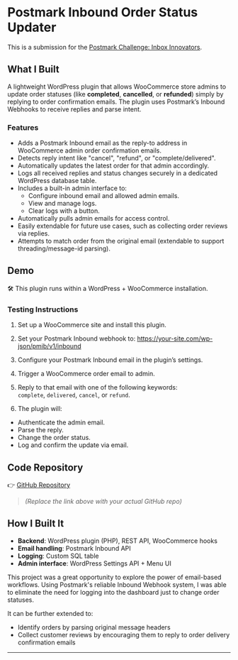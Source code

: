 # Postmark Inbound Order Status Updater

This is a submission for the [Postmark Challenge: Inbox Innovators](https://dev.to/challenges/postmark).

## What I Built

A lightweight WordPress plugin that allows WooCommerce store admins to update order statuses (like **completed**, **cancelled**, or **refunded**) simply by replying to order confirmation emails. The plugin uses Postmark’s Inbound Webhooks to receive replies and parse intent.

### Features

- Adds a Postmark Inbound email as the reply-to address in WooCommerce admin order confirmation emails.
- Detects reply intent like "cancel", "refund", or "complete/delivered".
- Automatically updates the latest order for that admin accordingly.
- Logs all received replies and status changes securely in a dedicated WordPress database table.
- Includes a built-in admin interface to:
  - Configure inbound email and allowed admin emails.
  - View and manage logs.
  - Clear logs with a button.
- Automatically pulls admin emails for access control.
- Easily extendable for future use cases, such as collecting order reviews via replies.
- Attempts to match order from the original email (extendable to support threading/message-id parsing).

## Demo

🛠️ This plugin runs within a WordPress + WooCommerce installation.

### Testing Instructions

1. Set up a WooCommerce site and install this plugin.
2. Set your Postmark Inbound webhook to:
https://your-site.com/wp-json/pmib/v1/inbound

3. Configure your Postmark Inbound email in the plugin’s settings.
4. Trigger a WooCommerce order email to admin.
5. Reply to that email with one of the following keywords:  
`complete`, `delivered`, `cancel`, or `refund`.
6. The plugin will:
- Authenticate the admin email.
- Parse the reply.
- Change the order status.
- Log and confirm the update via email.

## Code Repository

👉 [GitHub Repository]([https://github.com/yourusername/postmark-inbound-order-status-updater](https://github.com/simplyvikas2017/woocommerce-postmark-inbound-order-status))

> *(Replace the link above with your actual GitHub repo)*

## How I Built It

- **Backend**: WordPress plugin (PHP), REST API, WooCommerce hooks
- **Email handling**: Postmark Inbound API
- **Logging**: Custom SQL table
- **Admin interface**: WordPress Settings API + Menu UI

This project was a great opportunity to explore the power of email-based workflows. Using Postmark's reliable Inbound Webhook system, I was able to eliminate the need for logging into the dashboard just to change order statuses.

It can be further extended to:
- Identify orders by parsing original message headers
- Collect customer reviews by encouraging them to reply to order delivery confirmation emails

---
